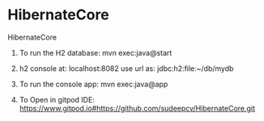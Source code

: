 # HibernateCore
HibernateCore

1. To run the H2 database:
  mvn exec:java@start

2. h2 console at:
    localhost:8082
    use url as: jdbc:h2:file:~/db/mydb


3. To run the console app:
   mvn exec:java@app

4. To Open in gitpod IDE:
   https://www.gitpod.io#https://github.com/sudeepcv/HibernateCore.git
